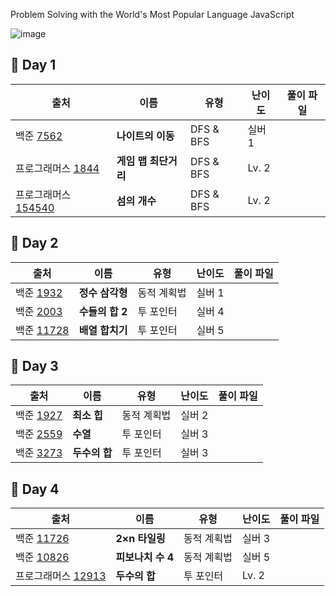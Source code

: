 Problem Solving with the World's Most Popular Language JavaScript

![image](https://github.com/TAlgorhythm/kyeryoong/assets/98510309/d4d9049e-2baf-4a0e-92f5-af0e3067f2dc)

## 📆 Day 1

| 출처                                                                                    | 이름                 | 유형      | 난이도 | 풀이 파일 |
| --------------------------------------------------------------------------------------- | -------------------- | --------- | ------ | --------- |
| 백준 [7562](https://www.acmicpc.net/problem/7562)                                       | **나이트의 이동**    | DFS & BFS | 실버 1 |           |
| 프로그래머스 [1844](https://school.programmers.co.kr/learn/courses/30/lessons/1844)     | **게임 맵 최단거리** | DFS & BFS | Lv. 2  |           |
| 프로그래머스 [154540](https://school.programmers.co.kr/learn/courses/30/lessons/154540) | **섬의 개수**        | DFS & BFS | Lv. 2  |           |

## 📆 Day 2

| 출처                                                | 이름            | 유형        | 난이도 | 풀이 파일 |
| --------------------------------------------------- | --------------- | ----------- | ------ | --------- |
| 백준 [1932](https://www.acmicpc.net/problem/1932)   | **정수 삼각형** | 동적 계획법 | 실버 1 |           |
| 백준 [2003](https://www.acmicpc.net/problem/2003)   | **수들의 합 2** | 투 포인터   | 실버 4 |           |
| 백준 [11728](https://www.acmicpc.net/problem/11728) | **배열 합치기** | 투 포인터   | 실버 5 |           |

## 📆 Day 3

| 출처                                              | 이름          | 유형        | 난이도 | 풀이 파일 |
| ------------------------------------------------- | ------------- | ----------- | ------ | --------- |
| 백준 [1927](https://www.acmicpc.net/problem/1927) | **최소 힙**   | 동적 계획법 | 실버 2 |           |
| 백준 [2559](https://www.acmicpc.net/problem/2559) | **수열**      | 투 포인터   | 실버 3 |           |
| 백준 [3273](https://www.acmicpc.net/problem/3273) | **두수의 합** | 투 포인터   | 실버 3 |           |

## 📆 Day 4

| 출처                                                                                  | 이름              | 유형        | 난이도 | 풀이 파일 |
| ------------------------------------------------------------------------------------- | ----------------- | ----------- | ------ | --------- |
| 백준 [11726](https://www.acmicpc.net/problem/11726)                                   | **2×n 타일링**    | 동적 계획법 | 실버 3 |           |
| 백준 [10826](https://www.acmicpc.net/problem/10826)                                   | **피보나치 수 4** | 동적 계획법 | 실버 5 |           |
| 프로그래머스 [12913](https://school.programmers.co.kr/learn/courses/30/lessons/12913) | **두수의 합**     | 투 포인터   | Lv. 2  |           |

